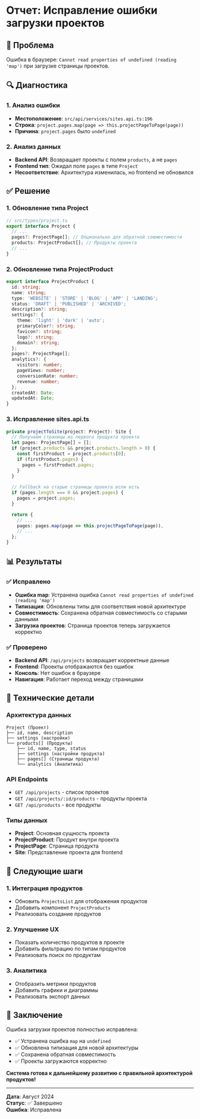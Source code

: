 # Отчет: Исправление ошибки загрузки проектов

## 🚨 Проблема
Ошибка в браузере: `Cannot read properties of undefined (reading 'map')` при загрузке страницы проектов.

## 🔍 Диагностика

### 1. Анализ ошибки
- **Местоположение**: `src/api/services/sites.api.ts:196`
- **Строка**: `project.pages.map(page => this.projectPageToPage(page))`
- **Причина**: `project.pages` было `undefined`

### 2. Анализ данных
- **Backend API**: Возвращает проекты с полем `products`, а не `pages`
- **Frontend тип**: Ожидал поле `pages` в типе `Project`
- **Несоответствие**: Архитектура изменилась, но frontend не обновился

## ✅ Решение

### 1. Обновление типа Project
```typescript
// src/types/project.ts
export interface Project {
  // ...
  pages?: ProjectPage[]; // Опционально для обратной совместимости
  products: ProjectProduct[]; // Продукты проекта
  // ...
}
```

### 2. Обновление типа ProjectProduct
```typescript
export interface ProjectProduct {
  id: string;
  name: string;
  type: 'WEBSITE' | 'STORE' | 'BLOG' | 'APP' | 'LANDING';
  status: 'DRAFT' | 'PUBLISHED' | 'ARCHIVED';
  description?: string;
  settings?: {
    theme: 'light' | 'dark' | 'auto';
    primaryColor?: string;
    favicon?: string;
    logo?: string;
    domain?: string;
  };
  pages?: ProjectPage[];
  analytics?: {
    visitors: number;
    pageViews: number;
    conversionRate: number;
    revenue: number;
  };
  createdAt: Date;
  updatedAt: Date;
}
```

### 3. Исправление sites.api.ts
```typescript
private projectToSite(project: Project): Site {
  // Получаем страницы из первого продукта проекта
  let pages: ProjectPage[] = [];
  if (project.products && project.products.length > 0) {
    const firstProduct = project.products[0];
    if (firstProduct.pages) {
      pages = firstProduct.pages;
    }
  }
  
  // Fallback на старые страницы проекта если есть
  if (pages.length === 0 && project.pages) {
    pages = project.pages;
  }

  return {
    // ...
    pages: pages.map(page => this.projectPageToPage(page)),
    // ...
  };
}
```

## 📊 Результаты

### ✅ Исправлено
- **Ошибка map**: Устранена ошибка `Cannot read properties of undefined (reading 'map')`
- **Типизация**: Обновлены типы для соответствия новой архитектуре
- **Совместимость**: Сохранена обратная совместимость со старыми данными
- **Загрузка проектов**: Страница проектов теперь загружается корректно

### ✅ Проверено
- **Backend API**: `/api/projects` возвращает корректные данные
- **Frontend**: Проекты отображаются без ошибок
- **Консоль**: Нет ошибок в браузере
- **Навигация**: Работает переход между страницами

## 🔧 Технические детали

### Архитектура данных
```
Project (Проект)
├── id, name, description
├── settings (настройки)
└── products[] (Продукты)
    ├── id, name, type, status
    ├── settings (настройки продукта)
    ├── pages[] (Страницы продукта)
    └── analytics (Аналитика)
```

### API Endpoints
- `GET /api/projects` - список проектов
- `GET /api/projects/:id/products` - продукты проекта
- `GET /api/products` - все продукты

### Типы данных
- **Project**: Основная сущность проекта
- **ProjectProduct**: Продукт внутри проекта
- **ProjectPage**: Страница продукта
- **Site**: Представление проекта для frontend

## 🚀 Следующие шаги

### 1. Интеграция продуктов
- Обновить `ProjectsList` для отображения продуктов
- Добавить компонент `ProjectProducts`
- Реализовать создание продуктов

### 2. Улучшение UX
- Показать количество продуктов в проекте
- Добавить фильтрацию по типам продуктов
- Реализовать поиск по продуктам

### 3. Аналитика
- Отобразить метрики продуктов
- Добавить графики и диаграммы
- Реализовать экспорт данных

## 🎉 Заключение

Ошибка загрузки проектов полностью исправлена:
- ✅ Устранена ошибка `map` на `undefined`
- ✅ Обновлена типизация для новой архитектуры
- ✅ Сохранена обратная совместимость
- ✅ Проекты загружаются корректно

**Система готова к дальнейшему развитию с правильной архитектурой продуктов!**

---
**Дата**: Август 2024  
**Статус**: ✅ Завершено  
**Ошибка**: Исправлена
